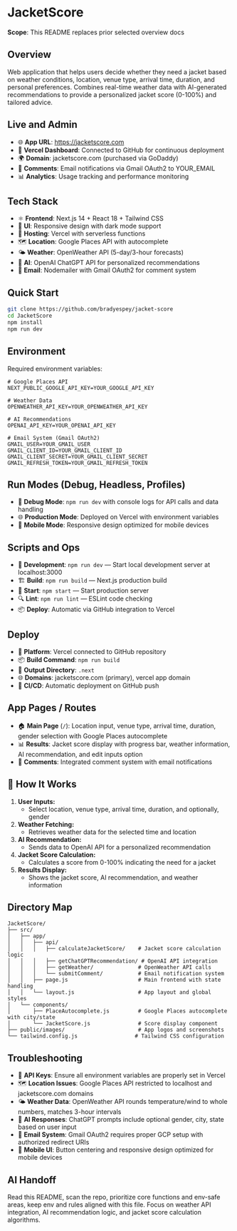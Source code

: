 # JacketScore
**Scope**: This README replaces prior selected overview docs

## Overview
Web application that helps users decide whether they need a jacket based on weather conditions, location, venue type, arrival time, duration, and personal preferences. Combines real-time weather data with AI-generated recommendations to provide a personalized jacket score (0-100%) and tailored advice.

## Live and Admin
- 🌐 **App URL**: https://jacketscore.com
- 🚀 **Vercel Dashboard**: Connected to GitHub for continuous deployment
- 🌍 **Domain**: jacketscore.com (purchased via GoDaddy)
- 📧 **Comments**: Email notifications via Gmail OAuth2 to YOUR_EMAIL
- 📊 **Analytics**: Usage tracking and performance monitoring

## Tech Stack
- ⚛️ **Frontend**: Next.js 14 + React 18 + Tailwind CSS
- 🎨 **UI**: Responsive design with dark mode support
- 🚀 **Hosting**: Vercel with serverless functions
- 🗺️ **Location**: Google Places API with autocomplete
- 🌤️ **Weather**: OpenWeather API (5-day/3-hour forecasts)
- 🤖 **AI**: OpenAI ChatGPT API for personalized recommendations
- 📧 **Email**: Nodemailer with Gmail OAuth2 for comment system

## Quick Start
```bash
git clone https://github.com/bradyespey/jacket-score
cd JacketScore
npm install
npm run dev
```

## Environment
Required environment variables:

```env
# Google Places API
NEXT_PUBLIC_GOOGLE_API_KEY=YOUR_GOOGLE_API_KEY

# Weather Data
OPENWEATHER_API_KEY=YOUR_OPENWEATHER_API_KEY

# AI Recommendations
OPENAI_API_KEY=YOUR_OPENAI_API_KEY

# Email System (Gmail OAuth2)
GMAIL_USER=YOUR_GMAIL_USER
GMAIL_CLIENT_ID=YOUR_GMAIL_CLIENT_ID
GMAIL_CLIENT_SECRET=YOUR_GMAIL_CLIENT_SECRET
GMAIL_REFRESH_TOKEN=YOUR_GMAIL_REFRESH_TOKEN
```

## Run Modes (Debug, Headless, Profiles)
- 🐛 **Debug Mode**: `npm run dev` with console logs for API calls and data handling
- 🌐 **Production Mode**: Deployed on Vercel with environment variables
- 📱 **Mobile Mode**: Responsive design optimized for mobile devices

## Scripts and Ops
- 🔧 **Development**: `npm run dev` — Start local development server at localhost:3000
- 🏗️ **Build**: `npm run build` — Next.js production build
- 🚀 **Start**: `npm start` — Start production server
- 🔍 **Lint**: `npm run lint` — ESLint code checking
- 📦 **Deploy**: Automatic via GitHub integration to Vercel

## Deploy
- 🚀 **Platform**: Vercel connected to GitHub repository
- 📦 **Build Command**: `npm run build`
- 📁 **Output Directory**: `.next`
- 🌐 **Domains**: jacketscore.com (primary), vercel app domain
- 🔄 **CI/CD**: Automatic deployment on GitHub push

## App Pages / Routes
- 🏠 **Main Page** (`/`): Location input, venue type, arrival time, duration, gender selection with Google Places autocomplete
- 📊 **Results**: Jacket score display with progress bar, weather information, AI recommendation, and edit inputs option
- 📧 **Comments**: Integrated comment system with email notifications

## 🤖 How It Works

1. **User Inputs:**
   - Select location, venue type, arrival time, duration, and optionally, gender
2. **Weather Fetching:**
   - Retrieves weather data for the selected time and location
3. **AI Recommendation:**
   - Sends data to OpenAI API for a personalized recommendation
4. **Jacket Score Calculation:**
   - Calculates a score from 0-100% indicating the need for a jacket
5. **Results Display:**
   - Shows the jacket score, AI recommendation, and weather information

## Directory Map
```
JacketScore/
├── src/
│   ├── app/
│   │   ├── api/
│   │   │   ├── calculateJacketScore/    # Jacket score calculation logic
│   │   │   ├── getChatGPTRecommendation/ # OpenAI API integration
│   │   │   ├── getWeather/              # OpenWeather API calls
│   │   │   └── submitComment/           # Email notification system
│   │   ├── page.js                      # Main frontend with state handling
│   │   └── layout.js                    # App layout and global styles
│   └── components/
│       ├── PlaceAutocomplete.js         # Google Places autocomplete with city/state
│       └── JacketScore.js               # Score display component
├── public/images/                       # App logos and screenshots
└── tailwind.config.js                  # Tailwind CSS configuration
```

## Troubleshooting
- 🔑 **API Keys**: Ensure all environment variables are properly set in Vercel
- 🗺️ **Location Issues**: Google Places API restricted to localhost and jacketscore.com domains
- 🌤️ **Weather Data**: OpenWeather API rounds temperature/wind to whole numbers, matches 3-hour intervals
- 🤖 **AI Responses**: ChatGPT prompts include optional gender, city, state based on user input
- 📧 **Email System**: Gmail OAuth2 requires proper GCP setup with authorized redirect URIs
- 📱 **Mobile UI**: Button centering and responsive design optimized for mobile devices

## AI Handoff
Read this README, scan the repo, prioritize core functions and env-safe areas, keep env and rules aligned with this file. Focus on weather API integration, AI recommendation logic, and jacket score calculation algorithms.
